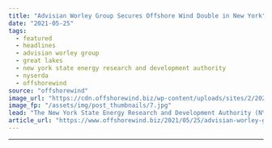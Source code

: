 ```yaml
---
title: "Advisian Worley Group Secures Offshore Wind Double in New York"
date: "2021-05-25"
tags: 
  - featured
  - headlines
  - advisian worley group
  - great lakes
  - new york state energy research and development authority
  - nyserda
  - offshorewind
source: "offshorewind"
image_url: "https://cdn.offshorewind.biz/wp-content/uploads/sites/2/2021/05/13154003/DNV.jpg"
image_fp: "/assets/img/post_thumbnails/7.jpg"
lead: "The New York State Energy Research and Development Authority (NYSERDA) has selected Advisian Worley"
article_url: "https://www.offshorewind.biz/2021/05/25/advisian-worley-group-secures-offshore-wind-double-in-new-york/"
---
```


---
